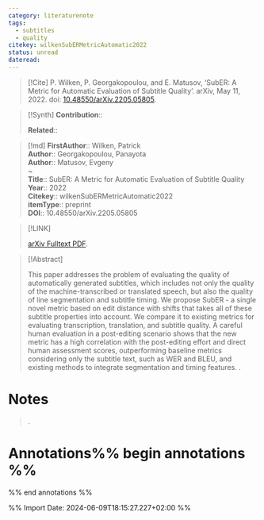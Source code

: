 ```yaml
---
category: literaturenote
tags:
  - subtitles
  - quality
citekey: wilkenSubERMetricAutomatic2022
status: unread
dateread:
---
```


> [!Cite]
> P. Wilken, P. Georgakopoulou, and E. Matusov, ‘SubER: A Metric for Automatic Evaluation of Subtitle Quality’. arXiv, May 11, 2022. doi: [10.48550/arXiv.2205.05805](https://doi.org/10.48550/arXiv.2205.05805).



>[!Synth]
>**Contribution**:: 
>
>**Related**:: 
>

>[!md]
> **FirstAuthor**:: Wilken, Patrick  
> **Author**:: Georgakopoulou, Panayota  
> **Author**:: Matusov, Evgeny  
~    
> **Title**:: SubER: A Metric for Automatic Evaluation of Subtitle Quality  
> **Year**:: 2022   
> **Citekey**:: wilkenSubERMetricAutomatic2022  
> **itemType**:: preprint  
> **DOI**:: 10.48550/arXiv.2205.05805    

> [!LINK] 
>
>  [arXiv Fulltext PDF](file://C:\Users\Mozzo\Zotero\storage\X9DDWI3C\Wilken%20et%20al.%20-%202022%20-%20SubER%20A%20Metric%20for%20Automatic%20Evaluation%20of%20Subtit.pdf).

> [!Abstract]
>
> This paper addresses the problem of evaluating the quality of automatically generated subtitles, which includes not only the quality of the machine-transcribed or translated speech, but also the quality of line segmentation and subtitle timing. We propose SubER - a single novel metric based on edit distance with shifts that takes all of these subtitle properties into account. We compare it to existing metrics for evaluating transcription, translation, and subtitle quality. A careful human evaluation in a post-editing scenario shows that the new metric has a high correlation with the post-editing effort and direct human assessment scores, outperforming baseline metrics considering only the subtitle text, such as WER and BLEU, and existing methods to integrate segmentation and timing features.
>.
> 
# Notes
>.


# Annotations%% begin annotations %%


%% end annotations %%


%% Import Date: 2024-06-09T18:15:27.227+02:00 %%
